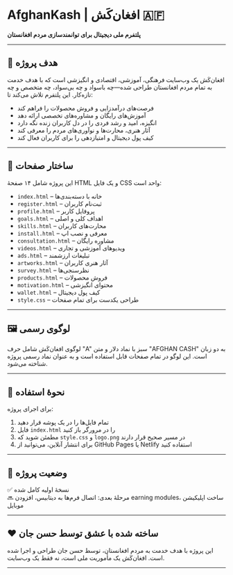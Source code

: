 # AfghanKash | افغان‌کَش 🇦🇫

**پلتفرم ملی دیجیتال برای توانمندسازی مردم افغانستان**

---

## 🎯 هدف پروژه

افغان‌کَش یک وب‌سایت فرهنگی، آموزشی، اقتصادی و انگیزشی است که با هدف خدمت به تمام مردم افغانستان طراحی شده—چه باسواد و چه بی‌سواد، چه متخصص و چه تازه‌کار. این پلتفرم تلاش می‌کند تا:

- فرصت‌های درآمدزایی و فروش محصولات را فراهم کند  
- آموزش‌های رایگان و مشاوره‌های تخصصی ارائه دهد  
- انگیزه، امید و رشد فردی را در دل کاربران زنده نگه دارد  
- آثار هنری، محارت‌ها و نوآوری‌های مردم را معرفی کند  
- کیف پول دیجیتال و امتیازدهی را برای کاربران فعال کند

---

## 📁 ساختار صفحات

این پروژه شامل ۱۴ صفحهٔ HTML و یک فایل CSS واحد است:

- `index.html` – خانه با دسته‌بندی‌ها  
- `register.html` – ثبت‌نام کاربران  
- `profile.html` – پروفایل کاربر  
- `goals.html` – اهداف کلی و اصلی  
- `skills.html` – محارت‌های کاربران  
- `install.html` – معرفی و نصب اپ  
- `consultation.html` – مشاوره رایگان  
- `videos.html` – ویدیوهای آموزشی و تجاری  
- `ads.html` – تبلیغات ارزشمند  
- `artworks.html` – آثار هنری کاربران  
- `survey.html` – نظرسنجی‌ها  
- `products.html` – فروش محصولات  
- `motivation.html` – محتوای انگیزشی  
- `wallet.html` – کیف پول دیجیتال  
- `style.css` – طراحی یکدست برای تمام صفحات

---

## 🖼️ لوگوی رسمی

لوگوی افغان‌کَش شامل حرف "A" سبز با نماد دلار و متن "AFGHAN CASH" به دو زبان است. این لوگو در تمام صفحات قابل استفاده است و به عنوان نماد رسمی پروژه شناخته می‌شود.

---

## 🚀 نحوهٔ استفاده

برای اجرای پروژه:

1. تمام فایل‌ها را در یک پوشه قرار دهید  
2. فایل `index.html` را در مرورگر باز کنید  
3. مطمئن شوید که `style.css` و `logo.png` در مسیر صحیح قرار دارند  
4. برای انتشار آنلاین، می‌توانید از GitHub Pages یا Netlify استفاده کنید

---

## 📌 وضعیت پروژه

✅ نسخهٔ اولیه کامل شده  
🔜 مرحلهٔ بعدی: اتصال فرم‌ها به دیتابیس، افزودن earning modules، ساخت اپلیکیشن موبایل

---

## ❤️ ساخته شده با عشق توسط حسن جان

این پروژه با هدف خدمت به مردم افغانستان، توسط حسن جان طراحی و اجرا شده است. افغان‌کَش یک مأموریت ملی است، نه فقط یک وب‌سایت.

---

